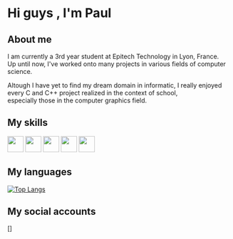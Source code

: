 # Hi guys , I'm Paul

## About me

I am currently a 3rd year student at Epitech Technology in Lyon, France. \
Up until now, I've worked onto many projects in various fields of computer science.

Altough I have yet to find my dream domain in informatic, I really enjoyed every C and C++ project realized in the context of school, \
especially those in the computer graphics field.

## My skills

<p>
<img src="https://upload.wikimedia.org/wikipedia/commons/1/19/C_Logo.png" width="36"/>
<img src="https://upload.wikimedia.org/wikipedia/commons/1/18/ISO_C%2B%2B_Logo.svg" width="36">
<img src="https://clipart-library.com/images_k/python-logo-transparent/python-logo-transparent-5.png" width="36">
<img src="https://upload.wikimedia.org/wikipedia/commons/thumb/a/a0/SFML_Logo.svg/1200px-SFML_Logo.svg.png" width="36">
<img src="https://upload.wikimedia.org/wikipedia/commons/1/16/Simple_DirectMedia_Layer%2C_Logo.svg" width="36">
</p>

## My languages
[![Top Langs](https://github-readme-stats.vercel.app/api/top-langs/?username=501stEcho)](https://github.com/anuraghazra/github-readme-stats)

## My social accounts

[]